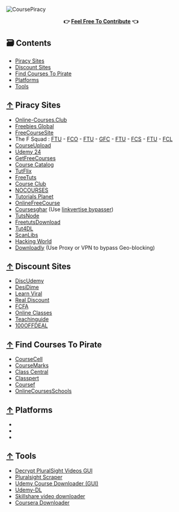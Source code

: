 ![CoursePiracy](https://user-images.githubusercontent.com/76810020/119037918-75fc9b00-b9aa-11eb-9b53-d82b856c5bc6.png)
<div align="center">
</div>
<div align="center">
  	<b>👉 <a href="https://github.com/ItIsMeCall911/Course-Piracy-Index">Feel Free To Contribute</a> 👈</b>
</div>

## 🗃 Contents

- [Piracy Sites](#-piracy-sites)
- [Discount Sites](#-discount-sites)
- [Find Courses To Pirate](#-find-courses-to-pirate)
- [Platforms](#-platforms)
- [Tools](#-tools)

## [↑](#contents) Piracy Sites

* [Online-Courses.Club](https://online-courses.club/)
* [Freebies Global](https://freebiesglobal.com/)
* [FreeCourseSite](https://freecoursesite.com/)
* The F Squad : [FTU](https://www.ftuforums.com/) - [FCO](https://www.freecoursesonline.me/) - [FTU](https://www.freetutorialsus.com/) - [GFC](https://www.getfreecourses.org/) - [FTU](https://www.freetutorialseu.com/) - [FCS](https://www.freecoursessites.com/) - [FTU](https://www.ftuudemy.com/) - [FCL](https://www.freecourseslab.com/)
* [CourseUpload](https://courseupload.com/)
* [Udemy 24](https://udemy24.com/)
* [GetFreeCourses](https://getfreecourses.co/)
* [Course Catalog](https://coursecatalog.us/)
* [TutFlix](https://tutflix.com/)
* [FreeTuts](https://freetutsdownload.net/)
* [Course Club](https://courseclub.me/)
* [NOCOURSES](https://nocourses.com/)
* [Tutorials Planet](https://tutorialsplanet.net/)
* [OnlineFreeCourse](https://www.onlinefreecourse.net/)
* [Coursesghar](https://coursesghar.com/) (Use [linkvertise bypasser](https://thebypasser.com/))
* [TutsNode](https://tutsnode.com/)
* [FreetutsDownload](https://freetutsdownload.com/)
* [Tut4DL](https://tut4dl.com/)
* [ScanLibs](https://scanlibs.com/category/video/)
* [Hacking World](https://in.hackingworld.best/)
* [Downloadly](https://downloadly.ir/download/elearning/video-tutorials/) (Use Proxy or VPN to bypass Geo-blocking)

## [↑](#contents) Discount Sites

* [DiscUdemy](https://www.discudemy.com/)
* [DesiDime](https://www.desidime.com/groups/education/deals)
* [Learn Viral](https://udemycoupon.learnviral.com/)
* [Real Discount](https://app.real.discount/)
* [FCFA](https://freecoursesforall.com/)
* [Online Classes](https://www.onlinecourses.ooo/)
* [Teachinguide](https://www.teachinguide.com/udemy-coupon-codes/)
* [100OFFDEAL](https://100offdeal.online/)

## [↑](#contents) Find Courses To Pirate
* [CourseCell](https://coursecell.com/)
* [CourseMarks](https://coursemarks.com/)
* [Class Central](https://www.classcentral.com/)
* [Classpert](https://classpert.com/)
* [Coursef](https://www.coursef.com/)
* [OnlineCoursesSchools](https://onlinecoursesschools.com/)

## [↑](#contents) Platforms
* []()
* []()
* [](https://www.futurelearn.com/)

## [↑](#contents) Tools
* [Decrypt PluralSight Videos GUI](https://github.com/phuonghd/Decrypt-PluralSight-Videos-GUI)
* [Pluralsight Scraper](https://github.com/ikeboy/pluralsight-scraper)
* [Udemy Course Downloader (GUI)](https://github.com/FaisalUmair/udemy-downloader-gui)
* [Udemy-DL](https://github.com/r0oth3x49/udemy-dl)
* [Skillshare video downloader](https://github.com/kallqvist/skillshare-downloader)
* [Coursera Downloader](https://github.com/coursera-dl/coursera-dl)
